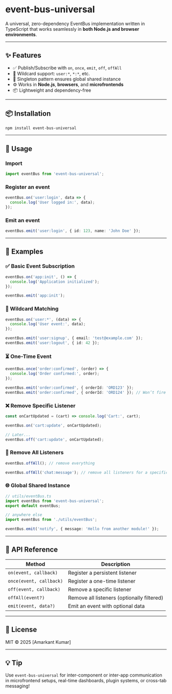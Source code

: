 # event-bus-universal

A universal, zero-dependency EventBus implementation written in TypeScript that works seamlessly in **both Node.js and browser environments**.

---

## ✨ Features

- ✅ Publish/Subscribe with `on`, `once`, `emit`, `off`, `offAll`
- 🔁 Wildcard support: `user:*`, `*:*`, etc.
- 🧠 Singleton pattern ensures global shared instance
- ⚙️ Works in **Node.js**, **browsers**, and **microfrontends**
- 📦 Lightweight and dependency-free

---

## 📦 Installation

```bash
npm install event-bus-universal
````

---

## 🧪 Usage

### Import

```ts
import eventBus from 'event-bus-universal';
```

### Register an event

```ts
eventBus.on('user:login', data => {
  console.log('User logged in:', data);
});
```

### Emit an event

```ts
eventBus.emit('user:login', { id: 123, name: 'John Doe' });
```

---

## 📁 Examples

### ✅ Basic Event Subscription

```ts
eventBus.on('app:init', () => {
  console.log('Application initialized');
});

eventBus.emit('app:init');
```

### 🔂 Wildcard Matching

```ts
eventBus.on('user:*', (data) => {
  console.log('User event:', data);
});

eventBus.emit('user:signup', { email: 'test@example.com' });
eventBus.emit('user:logout', { id: 42 });
```

### ⏳ One-Time Event

```ts
eventBus.once('order:confirmed', (order) => {
  console.log('Order confirmed:', order);
});

eventBus.emit('order:confirmed', { orderId: 'ORD123' });
eventBus.emit('order:confirmed', { orderId: 'ORD124' }); // Won’t fire
```

### ❌ Remove Specific Listener

```ts
const onCartUpdated = (cart) => console.log('Cart:', cart);

eventBus.on('cart:update', onCartUpdated);

// Later...
eventBus.off('cart:update', onCartUpdated);
```

### 🧹 Remove All Listeners

```ts
eventBus.offAll(); // remove everything

eventBus.offAll('chat:message'); // remove all listeners for a specific event
```

### 🌐 Global Shared Instance

```ts
// utils/eventBus.ts
import eventBus from 'event-bus-universal';
export default eventBus;

// anywhere else
import eventBus from './utils/eventBus';

eventBus.emit('notify', { message: 'Hello from another module!' });
```

---

## 🧩 API Reference

| Method                  | Description                                |
| ----------------------- | ------------------------------------------ |
| `on(event, callback)`   | Register a persistent listener             |
| `once(event, callback)` | Register a one-time listener               |
| `off(event, callback)`  | Remove a specific listener                 |
| `offAll(event?)`        | Remove all listeners (optionally filtered) |
| `emit(event, data?)`    | Emit an event with optional data           |

---

## 📜 License

MIT © 2025 \[Amarkant Kumar]

---

## 💡 Tip

Use `event-bus-universal` for inter-component or inter-app communication in microfrontend setups, real-time dashboards, plugin systems, or cross-tab messaging!

```
